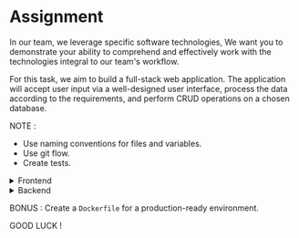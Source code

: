 # Assignment


In our team, we leverage specific software technologies, We want you to demonstrate your ability to comprehend and effectively work with the technologies integral to our team's workflow.

For this task, we aim to build a full-stack web application. The application will accept user input via a well-designed user interface, process the data according to the requirements, and perform CRUD operations on a chosen database.

NOTE : 
- Use naming conventions for files and variables.   
- Use git flow.    
- Create tests.

  

<details>
  <summary>Frontend</summary>   
  
- Make the UI similar to this [example](https://www.figma.com/file/d8dGyuJIbrbdJzEN0l3lSI/home-assignment-web-app-design?type=design&node-id=0-1&mode=design&t=MKpkjPgyLBMpddqf-0) as much as you can.  
- Create an initial screen for uploding files using drag and drop box and also using the file explorer.   
- Create a feature that enables the user to view ongoing file uploads.
- Create a new window that shows the folowing statistics (choose at least 3) :  
    - Upload time compared to file size.  
    - Average file size categorized by file type.  
    - Segregation of file types based on upload success and failure rates.   
    - Sorting files by upload date and total daily size.  

</details>

<details>
  <summary>Backend</summary>

  - Deploy the infrastructure from the `docker-compose.yaml` file.
  - Create a server for the UI and Preform validations on files.
  - Extract metadata and store it .  
  - store the files , and check for duplications.
  - API endpoints :
    - `POST -> /file ` .
    - `GET ->  /statistics` .   
     

</details>


BONUS : Create a `Dockerfile` for a production-ready environment.    

  
GOOD LUCK ! 
